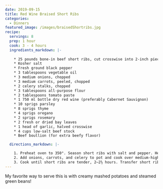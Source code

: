 ```yaml
---
date: 2019-09-15
title: Red Wine Braised Short Ribs
categories:
  - Dinners
featured_image: /images/braisedShortribs.jpg
recipe:
  servings: 8
  prep: 1 hour
  cook: 3 - 4 hours
  ingredients_markdown: |-
    
    * 25 pounds bone-in beef short ribs, cut crosswise into 2-inch pieces
    * Kosher salt
    * Fresh ground black pepper
    * 3 tablespoons vegetable oil
    * 3 medium onions, chopped
    * 3 medium carrots, peeled, chopped
    * 2 celery stalks, chopped
    * 3 tablespoons all-purpose flour
    * 2 tablespoons tomato paste
    * 1 750 ml bottle dry red wine (preferably Cabernet Sauvignon)
    * 10 sprigs parsley
    * 8 sprigs thyme
    * 4 sprigs oregano
    * 2 sprigs rosemary
    * 2 fresh or dried bay leaves
    * 1 head of garlic, halved crosswise
    * 4 cups low-salt beef stock
    * Beef boullion (for extra beefy flavor)

  directions_markdown: |-

    1. Preheat oven to 350°. Season short ribs with salt and pepper. Heat oil in a large Dutch oven over medium-high. Working in 2 batches, brown short ribs on all sides, about 8 minutes per batch. Transfer short ribs to a plate. Pour off all but 3 Tbsp. drippings from pot.
    2. Add onions, carrots, and celery to pot and cook over medium-high heat, stirring often, until onions are browned, about 5 minutes. Add flour and tomato paste; cook, stirring constantly, until well combined and deep red, 2-3 minutes. Stir in wine, then add short ribs with any accumulated juices. Bring to a boil; lower heat to medium and simmer until wine is reduced by half, about 25 minutes. Add all herbs to pot along with garlic. Stir in stock. Bring to a boil, cover, and transfer to oven.
    3. Cook until short ribs are tender, 2–2½ hours. Transfer short ribs to a platter. Strain sauce from pot into a measuring cup. Spoon fat from surface of sauce and discard; season sauce to taste with salt and pepper. Serve in shallow bowls over mashed potatoes with sauce spooned over.
---
```


My favorite way to serve this is with creamy mashed potatoes and steamed green beans!